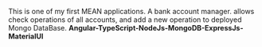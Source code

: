 This is one of my first MEAN applications. 
A bank account manager. allows check operations of all accounts, and add a new operation to deployed Mongo DataBase.
**Angular-TypeScript-NodeJs-MongoDB-ExpressJs-MaterialUI**